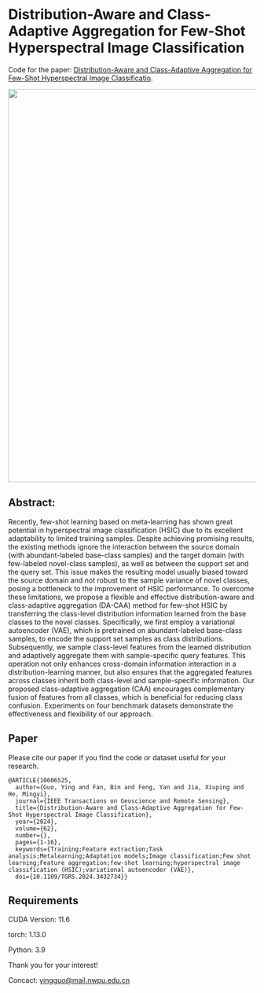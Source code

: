 # Distribution-Aware and Class-Adaptive Aggregation for Few-Shot Hyperspectral Image Classification

Code for the paper: [Distribution-Aware and Class-Adaptive Aggregation for Few-Shot Hyperspectral Image Classificatio](https://ieeexplore.ieee.org/document/10606525).

<p align='center'>
  <img src='figure/DACAA.png' width="800px">
</p>

## Abstract:
Recently, few-shot learning based on meta-learning has shown great potential in hyperspectral image classification (HSIC) due to its excellent adaptability to limited training samples. Despite achieving promising results, the existing methods ignore the interaction between the source domain (with abundant-labeled base-class samples) and the target domain (with few-labeled novel-class samples), as well as between the support set and the query set. This issue makes the resulting model usually biased toward the source domain and not robust to the sample variance of novel classes, posing a bottleneck to the improvement of HSIC performance. To overcome these limitations, we propose a flexible and effective distribution-aware and class-adaptive aggregation (DA-CAA) method for few-shot HSIC by transferring the class-level distribution information learned from the base classes to the novel classes. Specifically, we first employ a variational autoencoder (VAE), which is pretrained on abundant-labeled base-class samples, to encode the support set samples as class distributions. Subsequently, we sample class-level features from the learned distribution and adaptively aggregate them with sample-specific query features. This operation not only enhances cross-domain information interaction in a distribution-learning manner, but also ensures that the aggregated features across classes inherit both class-level and sample-specific information. Our proposed class-adaptive aggregation (CAA) encourages complementary fusion of features from all classes, which is beneficial for reducing class confusion. Experiments on four benchmark datasets demonstrate the effectiveness and flexibility of our approach.

## Paper

Please cite our paper if you find the code or dataset useful for your research.
```
@ARTICLE{10606525,
  author={Guo, Ying and Fan, Bin and Feng, Yan and Jia, Xiuping and He, Mingyi},
  journal={IEEE Transactions on Geoscience and Remote Sensing}, 
  title={Distribution-Aware and Class-Adaptive Aggregation for Few-Shot Hyperspectral Image Classification}, 
  year={2024},
  volume={62},
  number={},
  pages={1-16},
  keywords={Training;Feature extraction;Task analysis;Metalearning;Adaptation models;Image classification;Few shot learning;Feature aggregation;few-shot learning;hyperspectral image classification (HSIC);variational autoencoder (VAE)},
  doi={10.1109/TGRS.2024.3432734}}

```

## Requirements

CUDA Version: 11.6

torch: 1.13.0

Python: 3.9


Thank you for your interest!

Concact: yingguo@mail.nwpu.edu.cn
